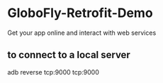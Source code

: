 # GloboFly-Retrofit-Demo
Get your app online and interact with web services

## to connect to a local server
adb reverse tcp:9000 tcp:9000
